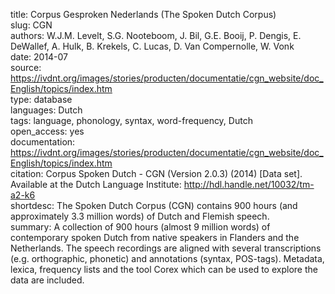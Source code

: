 title: Corpus Gesproken Nederlands (The Spoken Dutch Corpus)   
slug: CGN  
authors: W.J.M. Levelt, S.G. Nooteboom, J. Bil, G.E. Booij, P. Dengis, E. DeWallef, A. Hulk, B. Krekels, C. Lucas, D. Van Compernolle, W. Vonk  
date: 2014-07  
source: https://ivdnt.org/images/stories/producten/documentatie/cgn_website/doc_English/topics/index.htm  
type: database  
languages: Dutch  
tags: language, phonology, syntax, word-frequency, Dutch  
open_access: yes  
documentation: https://ivdnt.org/images/stories/producten/documentatie/cgn_website/doc_English/topics/index.htm  
citation: Corpus Spoken Dutch - CGN (Version 2.0.3) (2014) [Data set]. Available at the Dutch Language Institute: http://hdl.handle.net/10032/tm-a2-k6  
shortdesc: The Spoken Dutch Corpus (CGN) contains 900 hours (and approximately 3.3 million words) of Dutch and Flemish speech.  
summary: A collection of 900 hours (almost 9 million words) of contemporary spoken Dutch from native speakers in Flanders and the Netherlands. The speech recordings are aligned with several transcriptions (e.g. orthographic, phonetic) and annotations (syntax, POS-tags). Metadata, lexica, frequency lists and the tool Corex which can be used to explore the data are included.  
